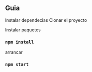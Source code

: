 ## Guia

Instalar dependecias
Clonar el proyecto

Instalar paquetes
### `npm install`

arrancar 
### `npm start`


